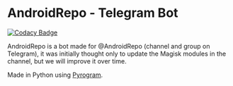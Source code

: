 # AndroidRepo - Telegram Bot

[![Codacy Badge](https://api.codacy.com/project/badge/Grade/cf4b574654034502ad56f5d97ce9209b)](https://app.codacy.com/gh/PyroBugs/AndroidRepo?utm_source=github.com&utm_medium=referral&utm_content=PyroBugs/AndroidRepo&utm_campaign=Badge_Grade)

AndroidRepo is a bot made for @AndroidRepo (channel and group on Telegram), it was initially thought only to update the Magisk modules in the channel, but we will improve it over time.

Made in Python using [Pyrogram](https://github.com/pyrogram/pyrogram).
